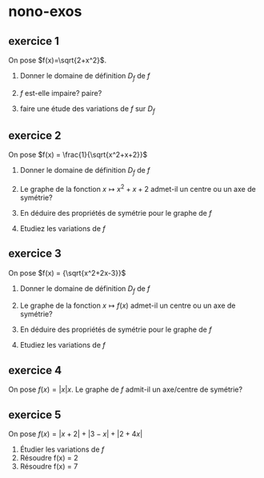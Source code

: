 # nono-exos

## exercice 1

On pose $f(x)=\sqrt{2+x^2}$.

1) Donner le domaine de définition $D_f$ de $f$

2) $f$ est-elle impaire? paire?

3) faire une étude des variations de $f$ sur $D_f$

## exercice 2

On pose $f(x) = \frac{1}{\sqrt{x^2+x+2}}$

1) Donner le domaine de définition $D_f$ de $f$

2) Le graphe de la fonction $x\mapsto {x^2+x+2}$ admet-il un centre ou un axe de symétrie?

3) En déduire des propriétés de symétrie pour le graphe de $f$

4) Etudiez les variations de $f$

## exercice 3
On pose $f(x) = {\sqrt{x^2+2x-3}}$

1) Donner le domaine de définition $D_f$ de $f$

2) Le graphe de la fonction $x\mapsto f(x)$ admet-il un centre ou un axe de symétrie?

3) En déduire des propriétés de symétrie pour le graphe de $f$

4) Etudiez les variations de $f$

## exercice 4
On pose $f(x) = |x|x$. Le graphe de $f$ admit-il un axe/centre de symétrie?

## exercice 5

On pose $f(x) = |x+2| + |3-x| + |2+4x|$

1) Étudier les variations de $f$
2) Résoudre f(x) = 2
3) Résoudre f(x) = 7
